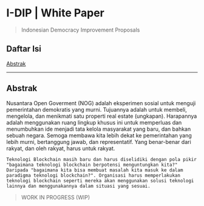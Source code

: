 # I-DIP | White Paper
> Indonesian Democracy Improvement Proposals

## Daftar Isi

[Abstrak](#abstrak)

---

## Abstrak

Nusantara Open Goverment (NOG) adalah eksperimen sosial untuk menguji pemerintahan demokratis yang murni. Tujuannya adalah untuk membeli, mengelola, dan menikmati satu properti real estate (ungkapan). Harapannya adalah menggunakan ruang lingkup khusus ini untuk memperluas dan menumbuhkan ide menjadi tata kelola masyarakat yang baru, dan bahkan sebuah negara. Semoga membawa kita lebih dekat ke pemerintahan yang lebih murni, bertanggung jawab, dan representatif. Yang benar-benar dari rakyat, dan oleh rakyat, harus untuk rakyat.


    Teknologi Blockchain masih baru dan harus diselidiki dengan pola pikir "bagaimana teknologi blockchain berpotensi menguntungkan kita?"
    Daripada "bagaimana kita bisa membuat masalah kita masuk ke dalam paradigma teknologi blockchain?". Organisasi harus memperlakukan teknologi blockchain seperti mereka akan menggunakan solusi teknologi lainnya dan menggunakannya dalam situasi yang sesuai.


> WORK IN PROGRESS (WIP)